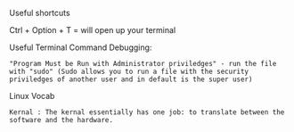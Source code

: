 Useful shortcuts

Ctrl + Option + T = will open up your terminal


Useful Terminal Command Debugging: 

    "Program Must be Run with Administrator priviledges" - run the file with "sudo" (Sudo allows you to run a file with the security priviledges of another user and in default is the super user)



Linux Vocab

    Kernal : The kernal essentially has one job: to translate between the software and the hardware. 